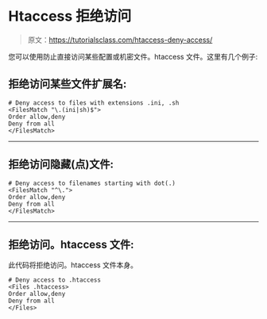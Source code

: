 # Htaccess 拒绝访问

> 原文：<https://tutorialsclass.com/htaccess-deny-access/>

您可以使用防止直接访问某些配置或机密文件。htaccess 文件。这里有几个例子:

## 拒绝访问某些文件扩展名:

```
# Deny access to files with extensions .ini, .sh
<FilesMatch "\.(ini|sh)$">
Order allow,deny
Deny from all
</FilesMatch>
```

* * *

## 拒绝访问隐藏(点)文件:

```
# Deny access to filenames starting with dot(.)
<FilesMatch "^\.">
Order allow,deny
Deny from all
</FilesMatch>
```

* * *

## 拒绝访问。htaccess 文件:

此代码将拒绝访问。htaccess 文件本身。

```
# Deny access to .htaccess
<Files .htaccess>
Order allow,deny
Deny from all
</Files>
```